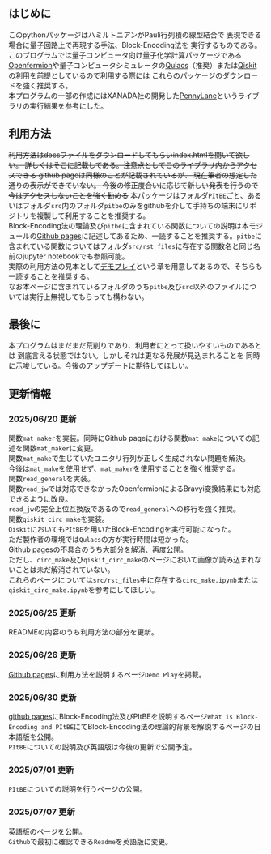 ## はじめに
このpythonパッケージはハミルトニアンがPauli行列積の線型結合で
表現できる場合に量子回路上で再現する手法、Block-Encoding法を
実行するものである。\
このプログラムでは量子コンピュータ向け量子化学計算パッケージである[Openfermion](https://github.com/quantumlib/OpenFermion)や量子コンピュータシミュレータの[Qulacs](https://github.com/qulacs/qulacs)（推奨）または[Qiskit](https://github.com/Qiskit/qiskit)の利用を前提としているので利用する際には
これらのパッケージのダウンロードを強く推奨する。\
本プログラムの一部の作成にはXANADA社の開発した[PennyLane](https://github.com/PennyLaneAI/pennylane)というライブラリの実行結果を参考にした。

## 利用方法
~~利用方法はdocsファイルをダウンロードしてもらいindex.htmlを開いて欲しい。
詳しくはそこに記載してある。注意点としてこのライブラリ内からアクセスできる
github pageは同様のことが記載されているが、
現在筆者の想定した通りの表示ができていない。
今後の修正度合いに応じて新しい発表を行うので今はアクセスしないことを強く勧める~~
本パッケージはフォルダ`PItBE`ごと、あるいはフォルダ`src`内のフォルダ`pitbe`のみをgithubを介して手持ちの端末にリポジトリを複製して利用することを推奨する。\
Block-Encoding法の理論及び`pitbe`に含まれている関数についての説明は本モジュールの[Github pages](https://b-reo.github.io/PItBE/)に記述してあるため、一読することを推奨する。`pitbe`に含まれている関数についてはフォルダ`src/rst_files`に存在する関数名と同じ名前のjupyter notebookでも参照可能。\
実際の利用方法の見本として[デモプレイ](./ipynb/jpn/demo_use.ipynb)という章を用意してあるので、そちらも一読することを推奨する。\
なお本ページに含まれているフォルダのうち`pitbe`及び`src`以外のファイルについては実行上無視してもらっても構わない。

## 最後に
本プログラムはまだまだ荒削りであり、利用者にとって扱いやすいものであるとは
到底言える状態ではない。しかしそれは更なる発展が見込まれることを
同時に示唆している。今後のアップデートに期待してほしい。

## 更新情報
### 2025/06/20 更新
関数`mat_maker`を実装。同時にGithub pageにおける関数`mat_make`についての記述を関数`mat_maker`に変更。\
関数`mat_make`で生じていたユニタリ行列が正しく生成されない問題を解決。\
今後は`mat_make`を使用せず、`mat_maker`を使用することを強く推奨する。\
関数`read_general`を実装。\
関数`read_jw`では対応できなかったOpenfermionによるBravyi変換結果にも対応できるように改良。\
`read_jw`の完全上位互換版であるので`read_general`への移行を強く推奨。\
関数`qiskit_circ_make`を実装。\
`Qiskit`においても`PItBE`を用いたBlock-Encodingを実行可能になった。\
ただ製作者の環境では`Qulacs`の方が実行時間は短かった。\
Github pagesの不具合のうち大部分を解消、再度公開。\
ただし、`circ_make`及び`qiskit_circ_make`のページにおいて画像が読み込まれないことは未だ解消されていない。\
これらのページについては`src/rst_files`中に存在する`circ_make.ipynb`または`qiskit_circ_make.ipynb`を参考にしてほしい。

### 2025/06/25 更新
READMEの内容のうち利用方法の部分を更新。

### 2025/06/26 更新
[Github pages](https://b-reo.github.io/PItBE/)に利用方法を説明するページ`Demo Play`を掲載。

### 2025/06/30 更新
[github pages](https://b-reo.github.io/PItBE/)にBlock-Encoding法及びPItBEを説明するページ`What is Block-Encoding and PItBE`にてBlock-Encoding法の理論的背景を解説するページの日本語版を公開。\
`PItBE`についての説明及び英語版は今後の更新で公開予定。

### 2025/07/01 更新
`PItBE`についての説明を行うページの公開。

### 2025/07/07 更新
英語版のページを公開。\
`Github`で最初に確認できる`Readme`を英語版に変更。
